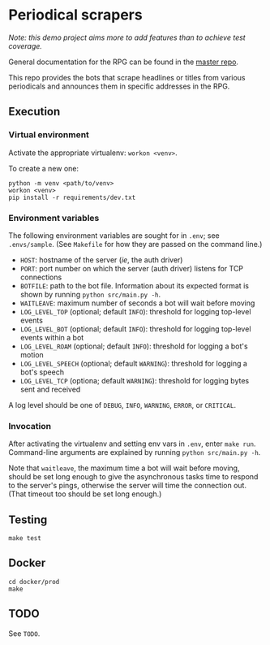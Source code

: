 # Periodical scrapers

*Note: this demo project aims more to add features than to achieve
test coverage.*

General documentation for the RPG can be found in the [master
repo](https://github.com/kirkiano/rpg-docker).

This repo provides the bots that scrape headlines or titles from various
periodicals and announces them in specific addresses in the RPG.

## Execution

### Virtual environment

Activate the appropriate virtualenv: `workon <venv>`.

To create a new one:
```
python -m venv <path/to/venv>
workon <venv>
pip install -r requirements/dev.txt
```

### Environment variables

The following environment variables are sought for in `.env`; see `.envs/sample`.
(See `Makefile` for how they are passed on the command line.)
* `HOST`: hostname of the server (*ie*, the auth driver)
* `PORT`: port number on which the server (auth driver) listens for TCP connections
* `BOTFILE`: path to the bot file. Information about its expected format is
  shown by running `python src/main.py -h`.
* `WAITLEAVE`: maximum number of seconds a bot will wait before moving
* `LOG_LEVEL_TOP` (optional; default `INFO`): threshold for logging top-level events
* `LOG_LEVEL_BOT` (optional; default `INFO`): threshold for logging top-level events within a bot
* `LOG_LEVEL_ROAM` (optional; default `INFO`): threshold for logging a bot's motion
* `LOG_LEVEL_SPEECH` (optional; default `WARNING`): threshold for logging a bot's speech
* `LOG_LEVEL_TCP` (optiona; default `WARNING`): threshold for logging bytes sent and received

A log level should be one of `DEBUG`, `INFO`, `WARNING`, `ERROR`,
or `CRITICAL`.


### Invocation

After activating the virtualenv and setting env vars in `.env`, enter `make run`.
Command-line arguments are explained by running `python src/main.py -h`.

Note that `waitleave`, the maximum time a bot will wait before moving,
should be set long enough to give the asynchronous tasks time to respond
to the server's pings, otherwise the server will time the connection out.
(That timeout too should be set long enough.)

## Testing

`make test`

## Docker

```
cd docker/prod
make
```

## TODO

See `TODO`.
